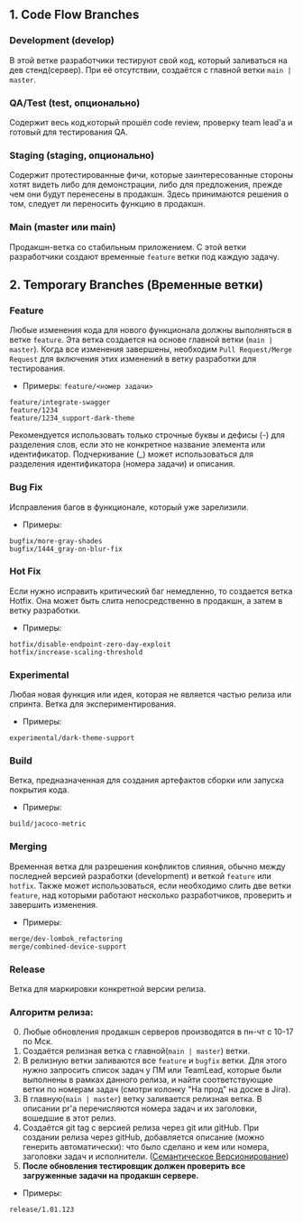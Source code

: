 ## 1. Code Flow Branches

### Development (develop)

В этой ветке разработчики тестируют свой код, который заливаться на дев стенд(сервер). 
При её отсутствии, создаётся с главной ветки `main | master`.

### QA/Test (test, опционально)

Содержит весь код,который прошёл code review, проверку team lead'a и готовый для тестирования QA.

### Staging (staging, опционально)

Содержит протестированные фичи, которые заинтересованные стороны хотят видеть либо для демонстрации, либо для предложения, прежде чем они будут перенесены в продакшн. Здесь принимаются решения о том, следует ли переносить функцию в продакшн.

### Main (master или main)

Продакшн-ветка со стабильным приложением. С этой ветки разработчики создают временные `feature` ветки под каждую задачу.


## 2. Temporary Branches (Временные ветки)

### Feature

Любые изменения кода для нового функционала должны выполняться в ветке `feature`. Эта ветка создается на основе главной ветки (`main | master`). Когда все изменения завершены, необходим `Pull Request/Merge Request` для включения этих изменений в ветку разработки для тестирования.

- Примеры:
`feature/<номер задачи>`

```
feature/integrate-swagger
feature/1234
feature/1234_support-dark-theme
```
Рекомендуется использовать только строчные буквы и дефисы (-) для разделения слов, если это не конкретное название элемента или идентификатор. Подчеркивание (_) может использоваться для разделения идентификатора (номера задачи) и описания.

### Bug Fix

Исправления багов в функционале, который уже зарелизили.

- Примеры:
```
bugfix/more-gray-shades
bugfix/1444_gray-on-blur-fix
```

### Hot Fix

Если нужно исправить критический баг немедленно, то создается ветка Hotfix. Она может быть слита непосредственно в продакшн, а затем в ветку разработки.

- Примеры:
```
hotfix/disable-endpoint-zero-day-exploit
hotfix/increase-scaling-threshold
```

### Experimental

Любая новая функция или идея, которая не является частью релиза или спринта. Ветка для экспериментирования.

- Примеры:
```
experimental/dark-theme-support
```

### Build

Ветка, предназначенная для создания артефактов сборки или запуска покрытия кода.

- Примеры:
```
build/jacoco-metric
```

### Merging

Временная ветка для разрешения конфликтов слияния, обычно между последней версией разработки (development) и веткой `feature` или `hotfix`. Также может использоваться, если необходимо слить две ветки `feature`, над которыми работают несколько разработчиков, проверить и завершить изменения.

- Примеры:
```
merge/dev-lombok_refactoring
merge/combined-device-support
```

### Release

Ветка для маркировки конкретной версии релиза. 

### Алгоритм релиза:
0. Любые обновления продакшн серверов производятся в пн-чт с 10-17 по Мск.
1. Создаётся релизная ветка с главной(`main | master`) ветки.
2. В релизную ветки заливаются все `feature` и `bugfix` ветки. Для этого нужно запросить список задач у ПМ или TeamLead, которые были выполнены в рамках данного релиза, и найти соответствующие ветки по номерам задач (смотри колонку "На прод" на доске в Jira).
3. В главную(`main | master`) ветку заливается релизная ветка. В описании pr'a перечисляются номера задач и их заголовки, вошедшие в этот релиз.
4. Создаётся git tag с версией релиза через git или gitHub. При создании релиза через gitHub, добавляется описание (можно генерить автоматически): что было сделано и кем или номера, заголовки задач и исполнители.  ([Семантическое Версионирование](https://semver.org/lang/ru/))
5. **После обновления тестировщик должен проверить все загруженные задачи на продакшн сервере.**
- Примеры:
```
release/1.01.123
```

